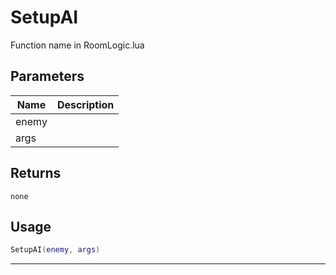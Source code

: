 # SetupAI

Function name in RoomLogic.lua

## Parameters

| Name  | Description |
| ----- | ----------- |
| enemy |             |
| args  |             |

## Returns

`none`

## Usage

```lua
SetupAI(enemy, args)
```

---
